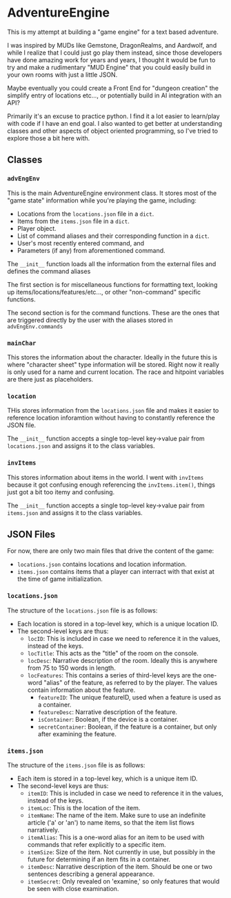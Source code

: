 # AdventureEngine

This is my attempt at building a "game engine" for a text based adventure.

I was inspired by MUDs like Gemstone, DragonRealms, and Aardwolf, and while I realize that I could just go play them instead, since those developers have done amazing work for years and years, I thought it would be fun to try and make a rudimentary "MUD Engine" that you could easily build in your own rooms with just a little JSON.

Maybe eventually you could create a Front End for "dungeon creation" the simplify entry of locations etc..., or potentially build in AI integration with an API?

Primarily it's an excuse to practice python.  I find it a lot easier to learn/play with code if I have an end goal.  I also wanted to get better at understanding classes and other aspects of object oriented programming, so I've tried to explore those a bit here with.

## Classes

### `advEngEnv`
This is the main AdventureEngine environment class.  It stores most of the "game state" information while you're playing the game, including:
- Locations from the `locations.json` file in a `dict`.
- Items from the `items.json` file in a `dict`.
- Player object.
- List of command aliases and their corresponding function in a `dict`.
- User's most recently entered command, and
- Parameters (if any) from aforementioned command.

The `__init__` function loads all the information from the external files and defines the command aliases

The first section is for miscellaneous functions for formatting text, looking up items/locations/features/etc..., or other "non-command" specific functions.

The second section is for the command functions.  These are the ones that are triggered directly by the user with the aliases stored in `advEngEnv.commands` 

### `mainChar`
This stores the information about the character.  Ideally in the future this is where "character sheet" type information will be stored.  Right now it really is only used for a name and current location.  The race and hitpoint variables are there just as placeholders.

### `location`
THis stores information from the `locations.json` file and makes it easier to reference location inforamtion without having to constantly reference the JSON file.

The `__init__` function accepts a single top-level key->value pair from `locations.json` and assigns it to the class variables.

### `invItems` 
This stores information about items in the world.  I went with `invItems` because it got confusing enough referencing the `invItems.item()`, things just got a bit too itemy and confusing.

The `__init__` function accepts a single top-level key->value pair from `items.json` and assigns it to the class variables.

## JSON Files
For now, there are only two main files that drive the content of the game:

- `locations.json` contains locations and location information.
- `items.json` contains items that a player can interract with that exist at the time of game initialization.
  
### `locations.json`
The structure of the `locations.json` file is as follows:
- Each location is stored in a top-level key, which is a unique location ID.
- The second-level keys are thus:
  - `locID`: This is included in case we need to reference it in the values, instead of the keys.
  - `locTitle`: This acts as the "title" of the room on the console.
  - `locDesc`: Narrative description of the room.  Ideally this is anywhere from 75 to 150 words in length.
  - `locFeatures`: This contains a series of third-level keys are the one-word "alias" of the feature, as referred to by the player.  The values contain information about the feature.
    - `featureID`: The unique featureID, used when a feature is used as a container.
    - `featureDesc`: Narrative description of the feature.
    - `isContainer`: Boolean, if the device is a container.
    - `secretContainer`: Boolean, if the feature is a container, but only after examining the feature.

### `items.json`
The structure of the `items.json` file is as follows:
- Each item is stored in a top-level key, which is a unique item ID.
- The second-level keys are thus:
  - `itemID`: This is included in case we need to reference it in the values, instead of the keys.
  - `itemLoc`: This is the location of the item.
  - `itemName`: The name of the item.  Make sure to use an indefinite article ('a' or 'an') to name items, so that the item list flows narratively.
  - `itemAlias`: This is a one-word alias for an item to be used with commands that refer explicitly to a specific item.
  - `itemSize`: Size of the item.  Not currently in use, but possibly in the future for determining if an item fits in a container.
  - `itemDesc`: Narrative description of the item.  Should be one or two sentences describing a general appearance.
  - `itemSecret`: Only revealed on 'examine,' so only features that would be seen with close examination.

